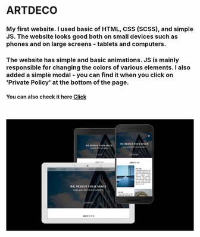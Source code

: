 # ARTDECO
### My first website. I used basic of HTML, CSS (SCSS), and simple JS. The website looks good both on small devices such as phones and on large screens - tablets and computers.
### The website has simple and basic animations. JS is mainly responsible for changing the colors of various elements. I also added a simple modal - you can find it when you click on 'Private Policy' at the bottom of the page.

#### You can also check it here <a href="https://maciej-jankowskii.github.io/Artdeco-website/">Click</a>
<br>
<br>
<img src="https://github.com/maciej-jankowskii/Artdeco-website/blob/87821e277e49d120870ff7b3ebd582672fc430f4/Artdeco.jpg" alt="project-screenshot" width="600" height="auto" align="center">

